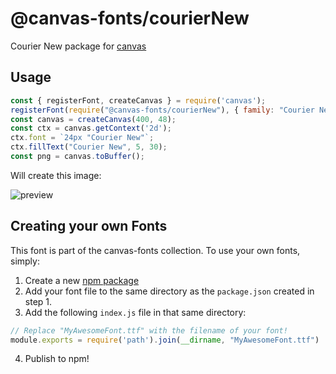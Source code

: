 @canvas-fonts/courierNew
====

Courier New package for [canvas](https://npmjs.org/package/canvas)

## Usage

```js
const { registerFont, createCanvas } = require('canvas');
registerFont(require("@canvas-fonts/courierNew"), { family: "Courier New" });
const canvas = createCanvas(400, 48);
const ctx = canvas.getContext('2d');
ctx.font = `24px "Courier New"`;
ctx.fillText("Courier New", 5, 30);
const png = canvas.toBuffer();
```

Will create this image:

![preview](https://github.com/retrohacker/canvas-fonts/raw/master/previews/courierNew.png)

## Creating your own Fonts

This font is part of the canvas-fonts collection. To use your own fonts, simply:

1. Create a new [npm package](https://docs.npmjs.com/creating-node-js-modules)
2. Add your font file to the same directory as the `package.json` created in step 1.
3. Add the following `index.js` file in that same directory:

```js
// Replace "MyAwesomeFont.ttf" with the filename of your font!
module.exports = require('path').join(__dirname, "MyAwesomeFont.ttf")
```

4. Publish to npm!